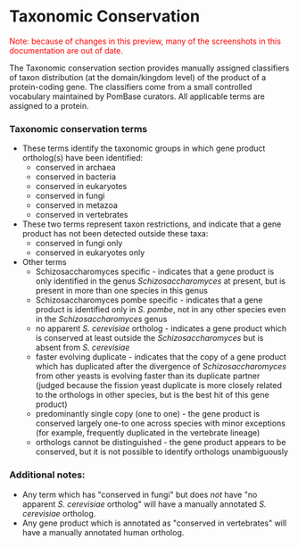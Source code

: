 # Taxonomic Conservation

<div style="color: red">
  Note: because of changes in this preview, many of the screenshots in
  this documentation are out of date.
</div>

The Taxonomic conservation section provides manually assigned
classifiers of taxon distribution (at the domain/kingdom level) of the
product of a protein-coding gene. The classifiers come from a small
controlled vocabulary maintained by PomBase curators. All applicable
terms are assigned to a protein.

### Taxonomic conservation terms ###

-   These terms identify the taxonomic groups in which gene product
    ortholog(s) have been identified:
    -   conserved in archaea
    -   conserved in bacteria
    -   conserved in eukaryotes
    -   conserved in fungi
    -   conserved in metazoa
    -   conserved in vertebrates
-   These two terms represent taxon restrictions, and indicate that a
    gene product has not been detected outside these taxa:
    -   conserved in fungi only
    -   conserved in eukaryotes only
-   Other terms
    -   Schizosaccharomyces specific - indicates that a gene product is
        only identified in the genus *Schizosaccharomyces* at present,
        but is present in more than one species in this genus
    -   Schizosaccharomyces pombe specific - indicates that a gene
        product is identified only in *S. pombe*, not in any other
        species even in the *Schizosaccharomyces* genus
    -   no apparent *S. cerevisiae* ortholog - indicates a gene product
        which is conserved at least outside the *Schizosaccharomyces*
        but is absent from *S. cerevisiae*
    -   faster evolving duplicate - indicates that the copy of a gene
        product which has duplicated after the divergence of
        *Schizosaccharomyces* from other yeasts is evolving faster than
        its duplicate partner (judged because the fission yeast
        duplicate is more closely related to the orthologs in other
        species, but is the best hit of this gene product)
    -   predominantly single copy (one to one) - the gene product is
        conserved largely one-to one across species with minor
        exceptions (for example, frequently duplicated in the vertebrate
        lineage)
    -   orthologs cannot be distinguished - the gene product appears to
        be conserved, but it is not possible to identify orthologs
        unambiguously

### Additional notes: ###

-   Any term which has "conserved in fungi" but does *not* have "no
    apparent *S. cerevisiae* ortholog" will have a manually annotated
    *S. cerevisiae* ortholog.
-   Any gene product which is annotated as "conserved in vertebrates"
    will have a manually annotated human ortholog.

